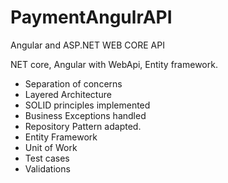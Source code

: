 # PaymentAngulrAPI
 Angular and ASP.NET WEB CORE API
 
 NET core, Angular with WebApi, Entity framework.

-    Separation of concerns
-    Layered Architecture
-    SOLID principles implemented
-    Business Exceptions handled
-    Repository Pattern adapted.
-    Entity Framework
-    Unit of Work
-    Test cases
-    Validations
